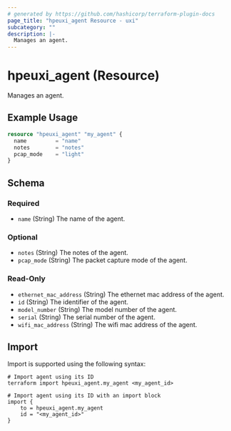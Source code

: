 ```yaml
---
# generated by https://github.com/hashicorp/terraform-plugin-docs
page_title: "hpeuxi_agent Resource - uxi"
subcategory: ""
description: |-
  Manages an agent.
---
```


# hpeuxi_agent (Resource)

Manages an agent.

## Example Usage

```terraform
resource "hpeuxi_agent" "my_agent" {
  name         = "name"
  notes        = "notes"
  pcap_mode    = "light"
}
```

<!-- schema generated by tfplugindocs -->
## Schema

### Required

- `name` (String) The name of the agent.

### Optional

- `notes` (String) The notes of the agent.
- `pcap_mode` (String) The packet capture mode of the agent.

### Read-Only

- `ethernet_mac_address` (String) The ethernet mac address of the agent.
- `id` (String) The identifier of the agent.
- `model_number` (String) The model number of the agent.
- `serial` (String) The serial number of the agent.
- `wifi_mac_address` (String) The wifi mac address of the agent.

## Import

Import is supported using the following syntax:

```shell
# Import agent using its ID
terraform import hpeuxi_agent.my_agent <my_agent_id>

# Import agent using its ID with an import block
import {
    to = hpeuxi_agent.my_agent
    id = "<my_agent_id>"
}
```
